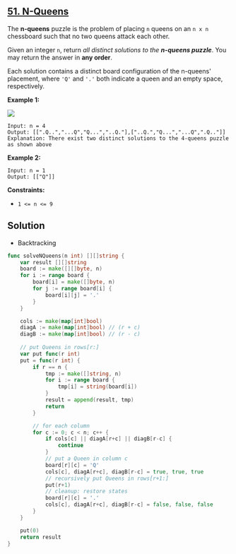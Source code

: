 ## [51. N-Queens](https://leetcode.com/problems/n-queens/)


The **n-queens** puzzle is the problem of placing `n` queens on an `n x n` chessboard such that no two queens attack each other.

Given an integer `n`, return _all distinct solutions to the **n-queens puzzle**_. You may return the answer in **any order**.

Each solution contains a distinct board configuration of the n-queens' placement, where `'Q'` and `'.'` both indicate a queen and an empty space, respectively.

**Example 1:**

![](https://assets.leetcode.com/uploads/2020/11/13/queens.jpg)

```
Input: n = 4
Output: [[".Q..","...Q","Q...","..Q."],["..Q.","Q...","...Q",".Q.."]]
Explanation: There exist two distinct solutions to the 4-queens puzzle as shown above
```

**Example 2:**

```
Input: n = 1
Output: [["Q"]]
```

**Constraints:**

*   `1 <= n <= 9`



## Solution

- Backtracking

```go
func solveNQueens(n int) [][]string {
    var result [][]string
    board := make([][]byte, n)
    for i := range board {
        board[i] = make([]byte, n)
        for j := range board[i] {
            board[i][j] = '.'
        }
    }

    cols := make(map[int]bool)
    diagA := make(map[int]bool) // (r + c)
    diagB := make(map[int]bool) // (r - c)
    
    // put Queens in rows[r:]
    var put func(r int)
    put = func(r int) {
        if r == n {
            tmp := make([]string, n)
            for i := range board {
                tmp[i] = string(board[i])
            }
            result = append(result, tmp)
            return
        }

        // for each column
        for c := 0; c < n; c++ {
            if cols[c] || diagA[r+c] || diagB[r-c] {
                continue
            }
            // put a Queen in column c
            board[r][c] = 'Q'
            cols[c], diagA[r+c], diagB[r-c] = true, true, true
            // recursively put Queens in rows[r+1:]
            put(r+1)
            // cleanup: restore states
            board[r][c] = '.'
            cols[c], diagA[r+c], diagB[r-c] = false, false, false
        }
    }

    put(0)
    return result
}
```